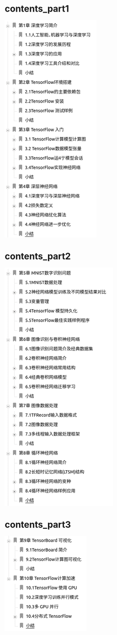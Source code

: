 # contents_part1
![contents_part1](https://github.com/kinglintianxia/TensorFlow_caicloud_code/blob/master/contents_1.png)

# contents_part2
![contents_part2](https://github.com/kinglintianxia/TensorFlow_caicloud_code/blob/master/contents_2.png)

# contents_part3
![contents_part3](https://github.com/kinglintianxia/TensorFlow_caicloud_code/blob/master/contents_3.png)
